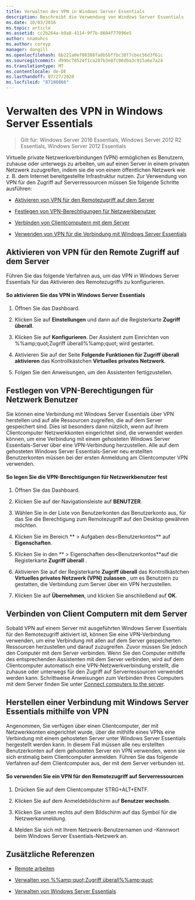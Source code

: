 ```yaml
---
title: Verwalten des VPN in Windows Server Essentials
description: Beschreibt die Verwendung von Windows Server Essentials
ms.date: 10/03/2016
ms.topic: article
ms.assetid: cc2b264a-b9a8-4114-9f7b-8604f77096e5
author: nnamuhcs
ms.author: coreyp
manager: dongill
ms.openlocfilehash: bb221a0ef80388fa8b5bffbc38f7cbec56d3f61c
ms.sourcegitcommit: d99bc78524f1ca287b3e8fc06dba3c915a6e7a24
ms.translationtype: MT
ms.contentlocale: de-DE
ms.lasthandoff: 07/27/2020
ms.locfileid: "87180866"
---
```

# <a name="manage-vpn-in-windows-server-essentials"></a>Verwalten des VPN in Windows Server Essentials

>Gilt für: Windows Server 2016 Essentials, Windows Server 2012 R2 Essentials, Windows Server 2012 Essentials

 Virtuelle private Netzwerkverbindungen (VPN) ermöglichen es Benutzern, zuhause oder unterwegs zu arbeiten, um auf einen Server in einem privaten Netzwerk zuzugreifen, indem sie die von einem öffentlichen Netzwerk wie z. B. dem Internet bereitgestellte Infrastruktur nutzen. Zur Verwendung von VPN für den Zugriff auf Serverressourcen müssen Sie folgende Schritte ausführen:

-   [Aktivieren von VPN für den Remotezugriff auf dem Server](Manage-VPN-in-Windows-Server-Essentials.md#BKMK_1)

-   [Festlegen von VPN-Berechtigungen für Netzwerkbenutzer](Manage-VPN-in-Windows-Server-Essentials.md#BKMK_2)

-   [Verbinden von Clientcomputern mit dem Server](Manage-VPN-in-Windows-Server-Essentials.md#BKMK_Connect)

-   [Verwenden von VPN für die Verbindung mit Windows Server Essentials](Manage-VPN-in-Windows-Server-Essentials.md#BKMK_3)

##  <a name="enable-vpn-for-remote-access-on-the-server"></a><a name="BKMK_1"></a>Aktivieren von VPN für den Remote Zugriff auf dem Server
 Führen Sie das folgende Verfahren aus, um das VPN in Windows Server Essentials für das Aktivieren des Remotezugriffs zu konfigurieren.

#### <a name="to-enable-vpn-in-windows-server-essentials"></a>So aktivieren Sie das VPN in Windows Server Essentials

1.  Öffnen Sie das Dashboard.

2.  Klicken Sie auf **Einstellungen** und dann auf die Registerkarte **Zugriff überall**.

3.  Klicken Sie auf **Konfigurieren**. Der Assistent zum Einrichten von %%amp;quot;Zugriff überall%%amp;quot; wird gestartet.

4.  Aktivieren Sie auf der Seite **Folgende Funktionen für Zugriff überall aktivieren** das Kontrollkästchen **Virtuelles privates Netzwerk**.

5.  Folgen Sie den Anweisungen, um den Assistenten fertigzustellen.

##  <a name="set-vpn-permissions-for-network-users"></a><a name="BKMK_2"></a>Festlegen von VPN-Berechtigungen für Netzwerk Benutzer
 Sie können eine Verbindung mit Windows Server Essentials über VPN herstellen und auf alle Ressourcen zugreifen, die auf dem Server gespeichert sind. Dies ist besonders dann nützlich, wenn auf Ihrem Clientcomputer Netzwerkkonten eingerichtet sind, die verwendet werden können, um eine Verbindung mit einem gehosteten Windows Server Essentials-Server über eine VPN-Verbindung herzustellen. Alle auf dem gehosteten Windows Server Essentials-Server neu erstellten Benutzerkonten müssen bei der ersten Anmeldung am Clientcomputer VPN verwenden.

#### <a name="to-set-vpn-permissions-for-network-users"></a>So legen Sie die VPN-Berechtigungen für Netzwerkbenutzer fest

1.  Öffnen Sie das Dashboard.

2.  Klicken Sie auf der Navigationsleiste auf **BENUTZER**.

3.  Wählen Sie in der Liste von Benutzerkonten das Benutzerkonto aus, für das Sie die Berechtigung zum Remotezugriff auf den Desktop gewähren möchten.

4.  Klicken Sie im Bereich ** \> Aufgaben des<Benutzerkontos** auf **Eigenschaften**.

5.  Klicken Sie in den ** \> Eigenschaften des<Benutzerkontos**auf die Registerkarte **Zugriff überall** .

6.  Aktivieren Sie auf der Registerkarte **Zugriff überall** das Kontrollkästchen **Virtuelles privates Netzwerk (VPN) zulassen**  , um es Benutzern zu gestatten, die Verbindung zum Server über ein VPN herzustellen.

7.  Klicken Sie auf **Übernehmen**, und klicken Sie anschließend auf **OK**.

##  <a name="connect-client-computers-to-the-server"></a><a name="BKMK_Connect"></a>Verbinden von Client Computern mit dem Server
 Sobald VPN auf einem Server mit ausgeführten Windows Server Essentials für den Remotezugriff aktiviert ist, können Sie eine VPN-Verbindung verwenden, um eine Verbindung mit allen auf dem Server gespeicherten Ressourcen herzustellen und darauf zuzugreifen. Zuvor müssen Sie jedoch den Computer mit dem Server verbinden. Wenn Sie den Computer mithilfe des entsprechenden Assistenten mit dem Server verbinden, wird auf dem Clientcomputer automatisch eine VPN-Netzwerkverbindung erstellt, die zuhause oder unterwegs für den Zugriff auf Serverressourcen verwendet werden kann. Schrittweise Anweisungen zum Verbinden Ihres Computers mit dem Server finden Sie unter [Connect computers to the server](../use/Get-Connected-in-Windows-Server-Essentials.md#BKMK_9).

##  <a name="use-vpn-to-connect-to-windows-server-essentials"></a><a name="BKMK_3"></a>Herstellen einer Verbindung mit Windows Server Essentials mithilfe von VPN
 Angenommen, Sie verfügen über einen Clientcomputer, der mit Netzwerkkonten eingerichtet wurde, über die mithilfe eines VPNs eine Verbindung mit einem gehosteten Server unter Windows Server Essentials hergestellt werden kann. In diesem Fall müssen alle neu erstellten Benutzerkonten auf dem gehosteten Server ein VPN verwenden, wenn sie sich erstmalig beim Clientcomputer anmelden. Führen Sie das folgende Verfahren auf dem Clientcomputer aus, der mit dem Server verbunden ist.

#### <a name="to-use-vpn-to-remotely-access-server-resources"></a>So verwenden Sie ein VPN für den Remotezugriff auf Serverressourcen

1.  Drücken Sie auf dem Clientcomputer STRG+ALT+ENTF.

2.  Klicken Sie auf dem Anmeldebildschirm auf **Benutzer wechseln**.

3.  Klicken Sie unten rechts auf dem Bildschirm auf das Symbol für die Netzwerkanmeldung.

4.  Melden Sie sich mit Ihrem Netzwerk-Benutzernamen und -Kennwort beim Windows Server Essentials-Netzwerk an.

## <a name="additional-references"></a>Zusätzliche Referenzen

-   [Remote arbeiten](../use/Work-Remotely-in-Windows-Server-Essentials.md)

-   [Verwalten von %%amp;quot;Zugriff überall%%amp;quot;](Manage-Anywhere-Access-in-Windows-Server-Essentials.md)

-   [Verwalten von Windows Server Essentials](Manage-Windows-Server-Essentials.md)
